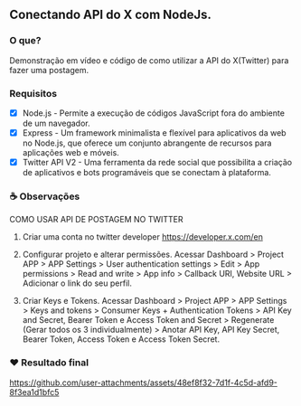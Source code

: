 ## Conectando API do X com NodeJs.

### O que?
Demonstração em vídeo e código de como utilizar a API do X(Twitter) para fazer uma postagem. 

### Requisitos

- [x] Node.js - Permite a execução de códigos JavaScript fora do ambiente de um navegador.
- [x] Express - Um framework minimalista e flexível para aplicativos da web no Node.js, que oferece um conjunto abrangente de recursos para aplicações web e móveis.
- [x] Twitter API V2 - Uma ferramenta da rede social que possibilita a criação de aplicativos e bots programáveis que se conectam à plataforma.

### ☕ Observações
COMO USAR API DE POSTAGEM NO TWITTER

1. Criar uma conta no twitter developer https://developer.x.com/en


2. Configurar projeto e alterar permissões.
Acessar Dashboard > Project APP > APP Settings > User authentication settings > Edit > App permissions > Read and write > App info > Callback URI, Website URL > Adicionar o link do seu perfil.


3. Criar Keys e Tokens.
Acessar Dashboard > Project APP > APP Settings > Keys and tokens > Consumer Keys + Authentication Tokens > API Key and Secret, Bearer Token e Access Token and Secret > Regenerate (Gerar todos os 3 individualmente) > Anotar API Key, API Key Secret, Bearer Token, Access Token e Access Token Secret.


### ❤️ Resultado final
https://github.com/user-attachments/assets/48ef8f32-7d1f-4c5d-afd9-8f3ea1d1bfc5

